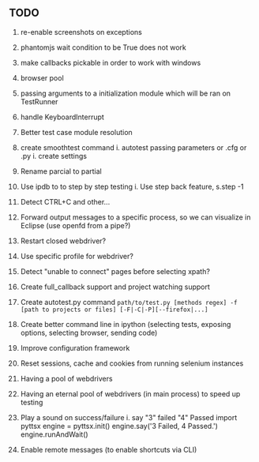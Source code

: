 ## TODO

1. re-enable screenshots on exceptions
1. phantomjs wait condition to be True does not work
1. make callbacks pickable in order to work with windows
1. browser pool
1. passing arguments to a initialization module
	which will be ran on TestRunner
	
	
1. handle KeyboardInterrupt
1. Better test case module resolution
1. create smoothtest command
	i. autotest passing parameters or .cfg or .py
	i. create settings
1. Rename parcial to partial
1. Use ipdb to to step by step testing
	i. Use step back feature, s.step -1 
1. Detect CTRL+C and other...
1. Forward output messages to a specific process, so we can visualize in Eclipse
	(use openfd from a pipe?)
1. Restart closed webdriver?
1. Use specific profile for webdriver?
1. Detect "unable to connect" pages before selecting xpath?
1. Create full_callback support and project watching support
1. Create autotest.py command `path/to/test.py [methods regex] -f [path to projects or files] [-F|-C|-P][--firefox|...]`
2. Create better command line in ipython (selecting tests, exposing options, selecting browser, sending code)
3. Improve configuration framework
4. Reset sessions, cache and cookies from running selenium instances
5. Having a pool of webdrivers
6. Having an eternal pool of webdrivers (in main process) to speed up testing
7. Play a sound on success/failure
	i. say "3" failed "4" Passed
	import pyttsx
	engine = pyttsx.init()
	engine.say('3 Failed, 4 Passed.')
	engine.runAndWait()
	
8. Enable remote messages (to enable shortcuts via CLI)

